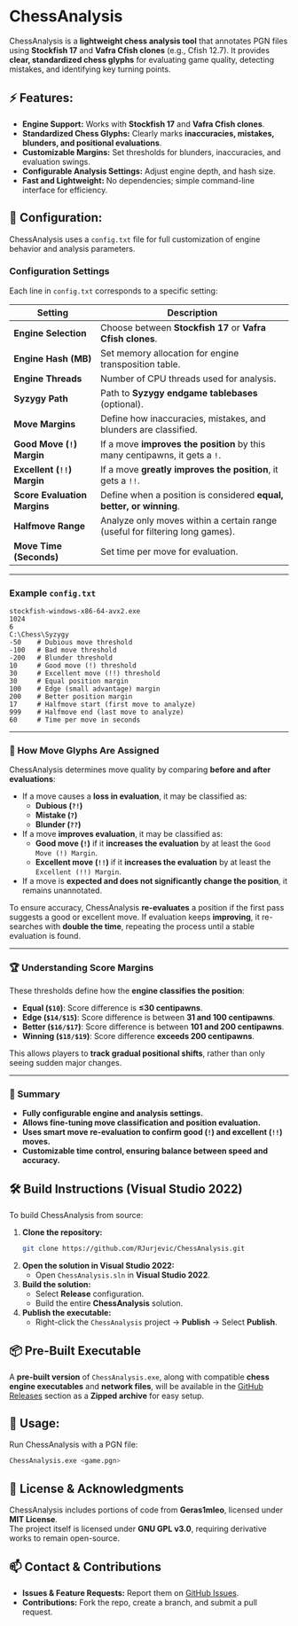 # **ChessAnalysis**  

ChessAnalysis is a **lightweight chess analysis tool** that annotates PGN files using **Stockfish 17** and **Vafra Cfish clones** (e.g., Cfish 12.7). It provides **clear, standardized chess glyphs** for evaluating game quality, detecting mistakes, and identifying key turning points.  

## **⚡ Features:**  
- **Engine Support:** Works with **Stockfish 17** and **Vafra Cfish clones**.  
- **Standardized Chess Glyphs:** Clearly marks **inaccuracies, mistakes, blunders, and positional evaluations**.  
- **Customizable Margins:** Set thresholds for blunders, inaccuracies, and evaluation swings.  
- **Configurable Analysis Settings:** Adjust engine depth, and hash size.  
- **Fast and Lightweight:** No dependencies; simple command-line interface for efficiency.  

## **🔧 Configuration:**  
ChessAnalysis uses a `config.txt` file for full customization of engine behavior and analysis parameters.  

### **Configuration Settings**  
Each line in `config.txt` corresponds to a specific setting:  

| **Setting**                 | **Description**                                                                 |
|-----------------------------|-------------------------------------------------------------------------------|
| **Engine Selection**        | Choose between **Stockfish 17** or **Vafra Cfish clones**.                    |
| **Engine Hash (MB)**        | Set memory allocation for engine transposition table.                         |
| **Engine Threads**          | Number of CPU threads used for analysis.                                      |
| **Syzygy Path**             | Path to **Syzygy endgame tablebases** (optional).                             |
| **Move Margins**            | Define how inaccuracies, mistakes, and blunders are classified.               |
| **Good Move (`!`) Margin**    | If a move **improves the position** by this many centipawns, it gets a `!`.   |
| **Excellent (`!!`) Margin**   | If a move **greatly improves the position**, it gets a `!!`.                  |
| **Score Evaluation Margins**| Define when a position is considered **equal, better, or winning**.           |
| **Halfmove Range**          | Analyze only moves within a certain range (useful for filtering long games).  |
| **Move Time (Seconds)**     | Set time per move for evaluation.                                              |

---

### **Example `config.txt`**
```
stockfish-windows-x86-64-avx2.exe
1024
6
C:\Chess\Syzygy
-50    # Dubious move threshold
-100   # Bad move threshold
-200   # Blunder threshold
10     # Good move (!) threshold
30     # Excellent move (!!) threshold
30     # Equal position margin
100    # Edge (small advantage) margin
200    # Better position margin
17     # Halfmove start (first move to analyze)
999    # Halfmove end (last move to analyze)
60     # Time per move in seconds
```

---

### **📝 How Move Glyphs Are Assigned**
ChessAnalysis determines move quality by comparing **before and after evaluations**:
- If a move causes a **loss in evaluation**, it may be classified as:
  - **Dubious (`?!`)**
  - **Mistake (`?`)**
  - **Blunder (`??`)**
- If a move **improves evaluation**, it may be classified as:
  - **Good move (`!`)** if it **increases the evaluation** by at least the `Good Move (!) Margin`.
  - **Excellent move (`!!`)** if it **increases the evaluation** by at least the `Excellent (!!) Margin`.
- If a move is **expected and does not significantly change the position**, it remains unannotated.

To ensure accuracy, ChessAnalysis **re-evaluates** a position if the first pass suggests a good or excellent move. If evaluation keeps **improving**, it re-searches with **double the time**, repeating the process until a stable evaluation is found.

---

### **🏆 Understanding Score Margins**
These thresholds define how the **engine classifies the position**:
- **Equal (`$10`)**: Score difference is **≤30 centipawns**.
- **Edge (`$14/$15`)**: Score difference is between **31 and 100 centipawns**.
- **Better (`$16/$17`)**: Score difference is between **101 and 200 centipawns**.
- **Winning (`$18/$19`)**: Score difference **exceeds 200 centipawns**.

This allows players to **track gradual positional shifts**, rather than only seeing sudden major changes.

---

### **📌 Summary**
- **Fully configurable engine and analysis settings.**  
- **Allows fine-tuning move classification and position evaluation.**  
- **Uses smart move re-evaluation to confirm good (`!`) and excellent (`!!`) moves.**  
- **Customizable time control, ensuring balance between speed and accuracy.**

## **🛠️ Build Instructions (Visual Studio 2022)**  
To build ChessAnalysis from source:  
1. **Clone the repository:**  
   ```sh
   git clone https://github.com/RJurjevic/ChessAnalysis.git
   ```  
2. **Open the solution in Visual Studio 2022:**  
   - Open `ChessAnalysis.sln` in **Visual Studio 2022**.  
3. **Build the solution:**  
   - Select **Release** configuration.  
   - Build the entire **ChessAnalysis** solution.  
4. **Publish the executable:**  
   - Right-click the `ChessAnalysis` project → **Publish** → Select **Publish**.  

## **📦 Pre-Built Executable**  
A **pre-built version** of `ChessAnalysis.exe`, along with compatible **chess engine executables** and **network files**, will be available in the [GitHub Releases](https://github.com/RJurjevic/ChessAnalysis/releases) section as a **Zipped archive** for easy setup.  

## **🚀 Usage:**  
Run ChessAnalysis with a PGN file:  
```sh
ChessAnalysis.exe <game.pgn>
```

## **📜 License & Acknowledgments**  
ChessAnalysis includes portions of code from **Geras1mleo**, licensed under **MIT License**.  
The project itself is licensed under **GNU GPL v3.0**, requiring derivative works to remain open-source.  

## **📫 Contact & Contributions**  
- **Issues & Feature Requests:** Report them on [GitHub Issues](https://github.com/RJurjevic/ChessAnalysis/issues).  
- **Contributions:** Fork the repo, create a branch, and submit a pull request.
